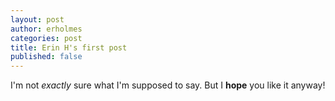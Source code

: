 ```yaml
---
layout: post
author: erholmes
categories: post
title: Erin H's first post
published: false
---
```


I'm not *exactly* sure what I'm supposed to say. But I **hope** you like it anyway!
